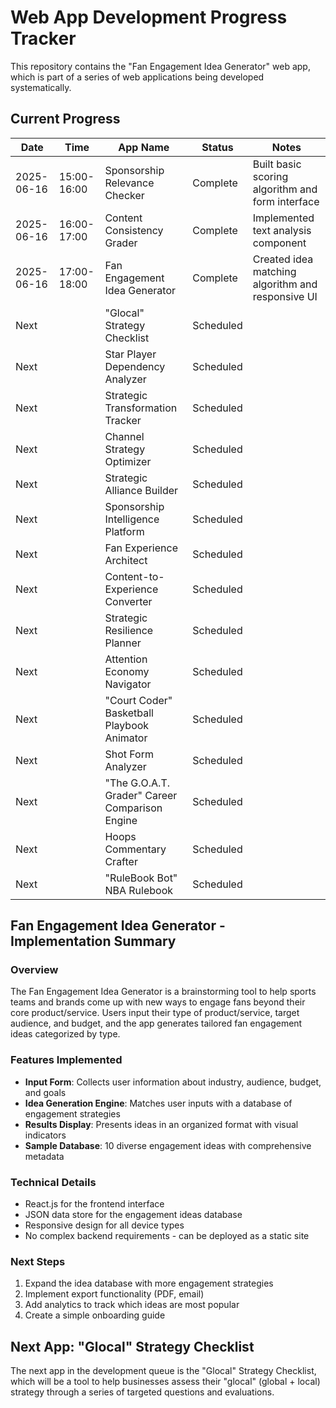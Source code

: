 # Web App Development Progress Tracker

This repository contains the "Fan Engagement Idea Generator" web app, which is part of a series of web applications being developed systematically.

## Current Progress

| Date | Time | App Name | Status | Notes |
|------|------|----------|--------|-------|
| 2025-06-16 | 15:00-16:00 | Sponsorship Relevance Checker | Complete | Built basic scoring algorithm and form interface |
| 2025-06-16 | 16:00-17:00 | Content Consistency Grader | Complete | Implemented text analysis component |
| 2025-06-16 | 17:00-18:00 | Fan Engagement Idea Generator | Complete | Created idea matching algorithm and responsive UI |
| Next | | "Glocal" Strategy Checklist | Scheduled | |
| Next | | Star Player Dependency Analyzer | Scheduled | |
| Next | | Strategic Transformation Tracker | Scheduled | |
| Next | | Channel Strategy Optimizer | Scheduled | |
| Next | | Strategic Alliance Builder | Scheduled | |
| Next | | Sponsorship Intelligence Platform | Scheduled | |
| Next | | Fan Experience Architect | Scheduled | |
| Next | | Content-to-Experience Converter | Scheduled | |
| Next | | Strategic Resilience Planner | Scheduled | |
| Next | | Attention Economy Navigator | Scheduled | |
| Next | | "Court Coder" Basketball Playbook Animator | Scheduled | |
| Next | | Shot Form Analyzer | Scheduled | |
| Next | | "The G.O.A.T. Grader" Career Comparison Engine | Scheduled | |
| Next | | Hoops Commentary Crafter | Scheduled | |
| Next | | "RuleBook Bot" NBA Rulebook | Scheduled | |

## Fan Engagement Idea Generator - Implementation Summary

### Overview
The Fan Engagement Idea Generator is a brainstorming tool to help sports teams and brands come up with new ways to engage fans beyond their core product/service. Users input their type of product/service, target audience, and budget, and the app generates tailored fan engagement ideas categorized by type.

### Features Implemented
- **Input Form**: Collects user information about industry, audience, budget, and goals
- **Idea Generation Engine**: Matches user inputs with a database of engagement strategies
- **Results Display**: Presents ideas in an organized format with visual indicators
- **Sample Database**: 10 diverse engagement ideas with comprehensive metadata

### Technical Details
- React.js for the frontend interface
- JSON data store for the engagement ideas database
- Responsive design for all device types
- No complex backend requirements - can be deployed as a static site

### Next Steps
1. Expand the idea database with more engagement strategies
2. Implement export functionality (PDF, email)
3. Add analytics to track which ideas are most popular
4. Create a simple onboarding guide

## Next App: "Glocal" Strategy Checklist
The next app in the development queue is the "Glocal" Strategy Checklist, which will be a tool to help businesses assess their "glocal" (global + local) strategy through a series of targeted questions and evaluations.